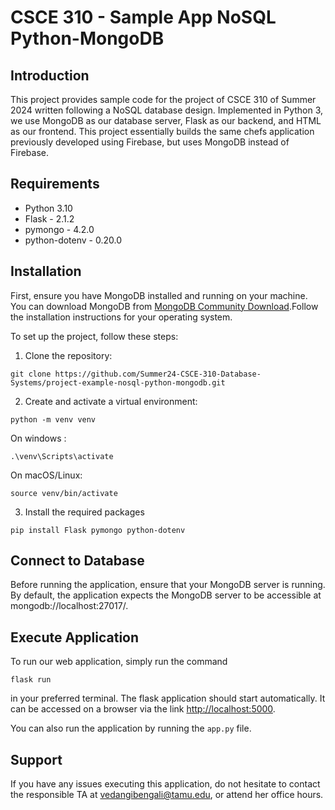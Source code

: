 # CSCE 310 - Sample App NoSQL Python-MongoDB

## Introduction ##

This project provides sample code for the project of CSCE 310 of Summer 2024 written following a NoSQL database design. 
Implemented in Python 3, we use MongoDB as our database server, Flask as our backend, and HTML as our frontend. This project essentially builds the same chefs application previously developed using Firebase, but uses MongoDB instead of Firebase.

## Requirements ##

* Python 3.10
* Flask - 2.1.2
* pymongo - 4.2.0
* python-dotenv - 0.20.0


## Installation ##
First, ensure you have MongoDB installed and running on your machine. You can download MongoDB from [MongoDB Community Download](https://www.mongodb.com/try/download/community).Follow the installation instructions for your operating system.


To set up the project, follow these steps:

1. Clone the repository:
```
git clone https://github.com/Summer24-CSCE-310-Database-Systems/project-example-nosql-python-mongodb.git
```

2. Create and activate a virtual environment:
```
python -m venv venv
```
On windows :
```
.\venv\Scripts\activate
```
On macOS/Linux:
```
source venv/bin/activate
```
3. Install the required packages
```
pip install Flask pymongo python-dotenv
```
## Connect to Database ##
Before running the application, ensure that your MongoDB server is running. By default, the application expects the MongoDB server to be accessible at mongodb://localhost:27017/.

## Execute Application ##

To run our web application, simply run the command 

```
flask run
```

in your preferred terminal. The flask application should start automatically. It can be accessed on a browser via the link [http://localhost:5000](http://localhost:5000).

You can also run the application by running the `app.py` file. 

## Support

If you have any issues executing this application, do not hesitate to contact the responsible TA at [vedangibengali@tamu.edu](vedangibengali@tamu.edu), or attend her office hours.